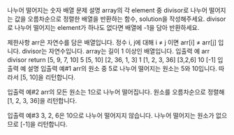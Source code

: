 나누어 떨어지는 숫자 배열
문제 설명
array의 각 element 중 divisor로 나누어 떨어지는 값을 오름차순으로 정렬한 배열을 반환하는 함수, solution을 작성해주세요.
divisor로 나누어 떨어지는 element가 하나도 없다면 배열에 -1을 담아 반환하세요.

제한사항
arr은 자연수를 담은 배열입니다.
정수 i, j에 대해 i ≠ j 이면 arr[i] ≠ arr[j] 입니다.
divisor는 자연수입니다.
array는 길이 1 이상인 배열입니다.
입출력 예
arr	divisor	return
[5, 9, 7, 10]	5	[5, 10]
[2, 36, 1, 3]	1	[1, 2, 3, 36]
[3,2,6]	10	[-1]
입출력 예 설명
입출력 예#1
arr의 원소 중 5로 나누어 떨어지는 원소는 5와 10입니다. 따라서 [5, 10]을 리턴합니다.

입출력 예#2
arr의 모든 원소는 1으로 나누어 떨어집니다. 원소를 오름차순으로 정렬해 [1, 2, 3, 36]을 리턴합니다.

입출력 예#3
3, 2, 6은 10으로 나누어 떨어지지 않습니다. 나누어 떨어지는 원소가 없으므로 [-1]을 리턴합니다.